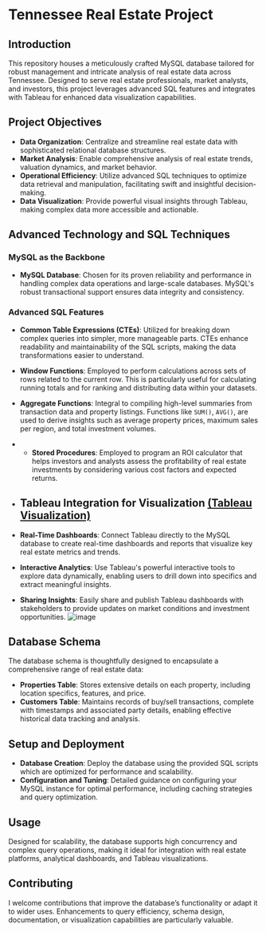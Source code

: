# Tennessee Real Estate Project

## Introduction
This repository houses a meticulously crafted MySQL database tailored for robust management and intricate analysis of real estate data across Tennessee. Designed to serve real estate professionals, market analysts, and investors, this project leverages advanced SQL features and integrates with Tableau for enhanced data visualization capabilities.

## Project Objectives
- **Data Organization**: Centralize and streamline real estate data with sophisticated relational database structures.
- **Market Analysis**: Enable comprehensive analysis of real estate trends, valuation dynamics, and market behavior.
- **Operational Efficiency**: Utilize advanced SQL techniques to optimize data retrieval and manipulation, facilitating swift and insightful decision-making.
- **Data Visualization**: Provide powerful visual insights through Tableau, making complex data more accessible and actionable.

## Advanced Technology and SQL Techniques

### MySQL as the Backbone
- **MySQL Database**: Chosen for its proven reliability and performance in handling complex data operations and large-scale databases. MySQL's robust transactional support ensures data integrity and consistency.

### Advanced SQL Features
- **Common Table Expressions (CTEs)**: Utilized for breaking down complex queries into simpler, more manageable parts. CTEs enhance readability and maintainability of the SQL scripts, making the data transformations easier to understand.
- **Window Functions**: Employed to perform calculations across sets of rows related to the current row. This is particularly useful for calculating running totals and for ranking and distributing data within your datasets.
- **Aggregate Functions**: Integral to compiling high-level summaries from transaction data and property listings. Functions like `SUM()`, `AVG()`, are used to derive insights such as average property prices, maximum sales per region, and total investment volumes.
- - **Stored Procedures**: Employed to program an ROI calculator that helps investors and analysts assess the profitability of real estate investments by considering various cost factors and expected returns.

- ## Tableau Integration for Visualization [(Tableau Visualization)](https://public.tableau.com/app/profile/quan.nguyen5173/viz/TennesseeHousingProject/Dashboard1)
- **Real-Time Dashboards**: Connect Tableau directly to the MySQL database to create real-time dashboards and reports that visualize key real estate metrics and trends.
- **Interactive Analytics**: Use Tableau's powerful interactive tools to explore data dynamically, enabling users to drill down into specifics and extract meaningful insights.
- **Sharing Insights**: Easily share and publish Tableau dashboards with stakeholders to provide updates on market conditions and investment opportunities.
![image](https://github.com/quan678/Tennessee_Real_Estate/assets/126077946/7d936340-8253-4e52-90de-547f498efd4e)

## Database Schema
The database schema is thoughtfully designed to encapsulate a comprehensive range of real estate data:
- **Properties Table**: Stores extensive details on each property, including location specifics, features, and price.
- **Customers Table**: Maintains records of buy/sell transactions, complete with timestamps and associated party details, enabling effective historical data tracking and analysis.

## Setup and Deployment
- **Database Creation**: Deploy the database using the provided SQL scripts which are optimized for performance and scalability.
- **Configuration and Tuning**: Detailed guidance on configuring your MySQL instance for optimal performance, including caching strategies and query optimization.

## Usage
Designed for scalability, the database supports high concurrency and complex query operations, making it ideal for integration with real estate platforms, analytical dashboards, and Tableau visualizations.

## Contributing
I welcome contributions that improve the database’s functionality or adapt it to wider uses. Enhancements to query efficiency, schema design, documentation, or visualization capabilities are particularly valuable.

